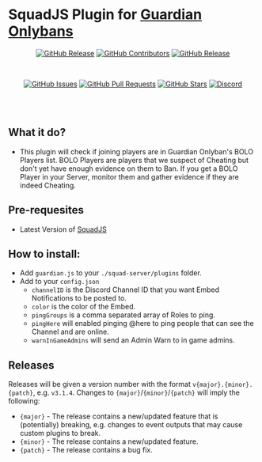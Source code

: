 # SquadJS Plugin for [Guardian Onlybans](https://guardianonlybans.com)

<div align="center">

[![GitHub Release](https://img.shields.io/github/release/IgnisAlienus/SquadJS-Guardian.svg?style=flat-square)](https://github.com/IgnisAlienus/SquadJS-Guardian/releases)
[![GitHub Contributors](https://img.shields.io/github/contributors/IgnisAlienus/SquadJS-Guardian.svg?style=flat-square)](https://github.com/IgnisAlienus/SquadJS-Guardian/graphs/contributors)
[![GitHub Release](https://img.shields.io/github/license/IgnisAlienus/SquadJS-Guardian.svg?style=flat-square)](https://github.com/IgnisAlienus/SquadJS-Guardian/blob/master/LICENSE)

<br>

[![GitHub Issues](https://img.shields.io/github/issues/IgnisAlienus/SquadJS-Guardian.svg?style=flat-square)](https://github.com/IgnisAlienus/SquadJS-Guardian/issues)
[![GitHub Pull Requests](https://img.shields.io/github/issues-pr-raw/IgnisAlienus/SquadJS-Guardian.svg?style=flat-square)](https://github.com/IgnisAlienus/SquadJS-Guardian/pulls)
[![GitHub Stars](https://img.shields.io/github/stars/IgnisAlienus/SquadJS-Guardian.svg?style=flat-square)](https://github.com/IgnisAlienus/SquadJS-Guardian/stargazers)
[![Discord](https://img.shields.io/discord/1174357658971668551.svg?style=flat-square&logo=discord)](https://discord.gg/onlybans)

<br><br>

</div>

## What it do?

- This plugin will check if joining players are in Guardian Onlyban's BOLO Players list. BOLO Players are players that we suspect of Cheating but don't yet have enough evidence on them to Ban. If you get a BOLO Player in your Server, monitor them and gather evidence if they are indeed Cheating.

## Pre-requesites

- Latest Version of [SquadJS](https://github.com/Team-Silver-Sphere/SquadJS)

## How to install:

- Add `guardian.js` to your `./squad-server/plugins` folder.
- Add to your `config.json`
  - `channelID` is the Discord Channel ID that you want Embed Notifications to be posted to.
  - `color` is the color of the Embed.
  - `pingGroups` is a comma separated array of Roles to ping.
  - `pingHere` will enabled pinging @here to ping people that can see the Channel and are online.
  - `warnInGameAdmins` will send an Admin Warn to in game admins.

## Releases

Releases will be given a version number with the format `v{major}.{minor}.{patch}`, e.g. `v3.1.4`. Changes to `{major}`/`{minor}`/`{patch}` will imply the following:

- `{major}` - The release contains a new/updated feature that is (potentially) breaking, e.g. changes to event outputs that may cause custom plugins to break.
- `{minor}` - The release contains a new/updated feature.
- `{patch}` - The release contains a bug fix.
